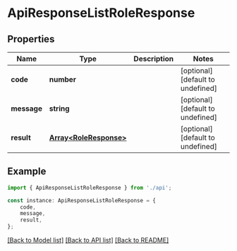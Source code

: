 # ApiResponseListRoleResponse


## Properties

Name | Type | Description | Notes
------------ | ------------- | ------------- | -------------
**code** | **number** |  | [optional] [default to undefined]
**message** | **string** |  | [optional] [default to undefined]
**result** | [**Array&lt;RoleResponse&gt;**](RoleResponse.md) |  | [optional] [default to undefined]

## Example

```typescript
import { ApiResponseListRoleResponse } from './api';

const instance: ApiResponseListRoleResponse = {
    code,
    message,
    result,
};
```

[[Back to Model list]](../README.md#documentation-for-models) [[Back to API list]](../README.md#documentation-for-api-endpoints) [[Back to README]](../README.md)
